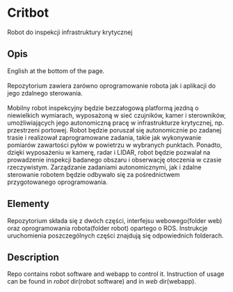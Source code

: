 # Critbot
Robot do inspekcji infrastruktury krytycznej
## Opis
English at the bottom of the page.\
\
Repozytorium zawiera zarówno oprogramowanie robota jak i aplikacji do jego zdalnego sterowania.\
\
Mobilny robot inspekcyjny będzie bezzałogową platformą jezdną o niewielkich wymiarach, wyposażoną w sieć czujników, kamer i sterowników, umożliwiających jego autonomiczną pracę w infrastrukturze krytycznej, np. przestrzeni portowej. Robot będzie poruszał się autonomicznie po zadanej trasie i realizował zaprogramowane zadania, takie jak wykonywanie pomiarów zawartości pyłów w powietrzu w wybranych punktach. Ponadto, dzięki wyposażeniu w kamerę, radar i LIDAR, robot będzie pozwalał na prowadzenie inspekcji badanego obszaru i obserwację otoczenia w czasie rzeczywistym. Zarządzanie zadaniami autonomicznymi, jak i zdalne sterowanie robotem będzie odbywało się za pośrednictwem przygotowanego oprogramowania.

## Elementy
Repozytorium składa się z dwóch części, interfejsu webowego(folder web) oraz oprogramowania robota(folder robot) opartego o ROS. Instrukcje uruchomienia poszczególnych części znajdują się odpowiednich folderach. 

## Description
Repo contains robot software and webapp to control it. Instruction of usage can be found in *robot* dir(robot software) and in *web* dir(webapp).
